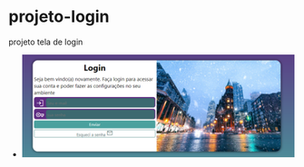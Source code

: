 # projeto-login
 projeto tela de login
    <ul>
        <li><a href="https://fernandoromeroalves.github.io/projeto-login/index.html"><img src="imagens/Captura.png" alt=""></a></li>
    </ul>
